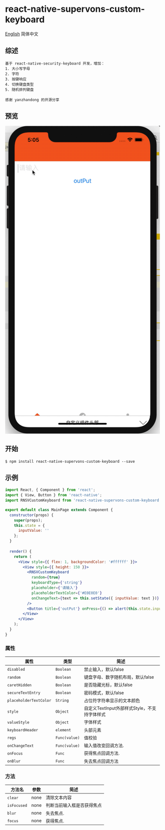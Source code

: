 
# react-native-supervons-custom-keyboard
[English](/README.md "english readme")  简体中文

## 综述
```
基于 react-native-security-keyboard 开发，增加：
1. 大小写字母
2. 字符
3. 按键响应
4. 切换键盘类型
5. 随机排列键盘

感谢 yanzhandong 的开源分享
```
## 预览
![avatar](preview/demo.gif)
## 开始

`$ npm install react-native-supervons-custom-keyboard --save`


## 示例
```js
import React, { Component } from 'react';
import { View, Button } from 'react-native';
import RNSVCustomKeyboard from 'react-native-supervons-custom-keyboard';
```
```jsx
export default class MainPage extends Component {
  constructor(props) {
    super(props);
    this.state = {
      inputValue: ''
    };
  }

  render() {
    return (
      <View style={{ flex: 1, backgroundColor: '#ffffff' }}>
        <View style={{ height: 150 }}>
          <RNSVCustomKeyboard
            random={true}
            keyboardType={'string'}
            placeholder={'请输入'}
            placeholderTextColor={'#E0E0E0'}
            onChangeText={text => this.setState({ inputValue: text })}
          />
          <Button title={'outPut'} onPress={() => alert(this.state.inputValue)} />
        </View>
      </View>
    );
  }
}
```
### 属性

| **属性** | **类型** | **简述** |
|----------|----------|-----------------|
| `disabled` | `Boolean` | 禁止输入，默认false |
| `random` | `Boolean` | 键盘字母、数字随机布局，默认false |
| `caretHidden` | `Boolean` | 是否隐藏光标，默认false|
| `secureTextEntry` | `Boolean` | 密码模式，默认false |
| `placeholderTextColor` | `String` | 占位符字符串显示的文本颜色 |
| `style` | `Object` | 自定义TextInput外部样式Style，不支持字体样式 |
| `valueStyle` | `Object` | 字体样式|
| `keyboardHeader` | `element` | 头部元素|
| `regs` | `Func(value)` | 值校验 |
| `onChangeText` | `Func(value)` | 输入值改变回调方法. |
| `onFocus` | `Func` | 获得焦点回调方法. |
| `onBlur` | `Func` | 失去焦点回调方法 |

### 方法

| **方法名** | **参数** | **简述** |
|------------|---------------|-----------------|
| `clear` | none | 清除文本内容 |
| `isFocused` | none | 判断当前输入框是否获得焦点 |
| `blur` | none | 失去焦点. |
| `focus` | none | 获得焦点. |

  